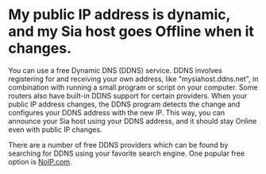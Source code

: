 # My public IP address is dynamic, and my Sia host goes Offline when it changes.

You can use a free Dynamic DNS (DDNS) service. DDNS involves registering for and receiving your own address, like "mysiahost.ddns.net", in combination with running a small program or script on your computer. Some routers also have built-in DDNS support for certain providers. When your public IP address changes, the DDNS program detects the change and configures your DDNS address with the new IP. This way, you can announce your Sia host using your DDNS address, and it should stay Online even with public IP changes.

There are a number of free DDNS providers which can be found by searching for DDNS using your favorite search engine. One popular free option is [NoIP.com](https://www.noip.com).
